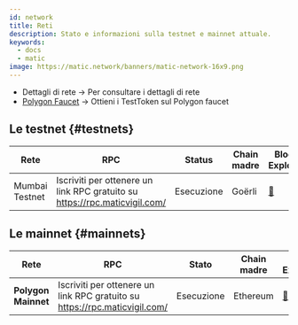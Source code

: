 ```yaml
---
id: network
title: Reti
description: Stato e informazioni sulla testnet e mainnet attuale.
keywords:
  - docs
  - matic
image: https://matic.network/banners/matic-network-16x9.png
---
```



- Dettagli di rete[](/docs/develop/network-details/network) -> Per consultare i dettagli di rete
- [Polygon Faucet](https://faucet.polygon.technology/) -> Ottieni i TestToken sul Polygon faucet


## Le testnet {#testnets}
| Rete | RPC | Status | Chain madre | Block Explorer |
|-----------|------|----------------|----------------------------------------------------------------------------------------------------------------|------------------------------------|
| Mumbai Testnet | Iscriviti per ottenere un link RPC gratuito su https://rpc.maticvigil.com/ | Esecuzione | Goërli | [:ledger:](https://mumbai.polygonscan.com/) |


## Le mainnet {#mainnets}
| Rete | RPC | Stato | Chain madre | Block Explorer |
|---------------|------|------------|------------------------------------------------------------------------------|-------------------------------------
| **Polygon Mainnet** | Iscriviti per ottenere un link RPC gratuito su https://rpc.maticvigil.com/ | Esecuzione | Ethereum | [:ledger:](https://polygonscan.com/) |

